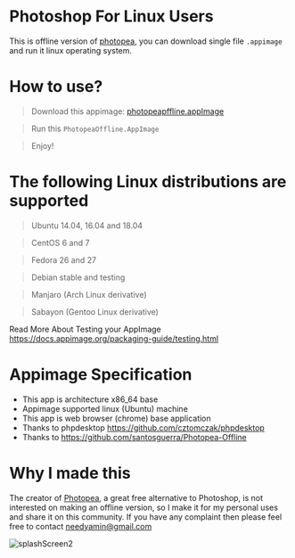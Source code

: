 # Photoshop For Linux Users
This is offline version of [photopea](https://www.photopea.com/), you can download single file `.appimage` and run it linux operating system. 

# How to use? 
> Download this appimage: [photopeapffline.appImage](https://drive.google.com/file/d/1oJPrgEp9gb6wE04q_IyN5LqEApFe51M3/view?usp=sharing)

> Run this `PhotopeaOffline.AppImage`

> Enjoy!

# The following Linux distributions are supported

> Ubuntu 14.04, 16.04 and 18.04

> CentOS 6 and 7

> Fedora 26 and 27

> Debian stable and testing

> Manjaro (Arch Linux derivative)

> Sabayon (Gentoo Linux derivative)

Read More About Testing your AppImage https://docs.appimage.org/packaging-guide/testing.html

# Appimage Specification
- This app is architecture x86_64 base
- Appimage supported linux (Ubuntu) machine
- This app is web browser (chrome) base application
- Thanks to phpdesktop https://github.com/cztomczak/phpdesktop
- Thanks to https://github.com/santosguerra/Photopea-Offline

# Why I made this
The creator of [Photopea](https://www.photopea.com/), a great free alternative to Photoshop, is not interested on making an offline version, so I make it for my personal uses and share it on this community. If you have any complaint then please feel free to contact needyamin@gmail.com

![splashScreen2](https://github.com/needyamin/photoshopforlinux/assets/16277392/5d2be690-80ad-4e2b-a4fe-840cf0c331d5)
